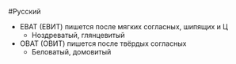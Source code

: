 #Русский 
- ЕВАТ (ЕВИТ) пишется после мягких согласных, шипящих и Ц
	- Ноздреватый, глянцевитый
- ОВАТ (ОВИТ) пишется после твёрдых согласных
	- Беловатый, домовитый 